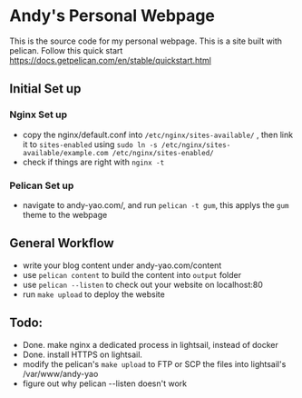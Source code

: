 # Andy's Personal Webpage

This is the source code for my personal webpage. This is a site built with pelican. Follow this quick start https://docs.getpelican.com/en/stable/quickstart.html


## Initial Set up

### Nginx Set up
- copy the nginx/default.conf into `/etc/nginx/sites-available/` , then link it to
`sites-enabled` using `sudo ln -s /etc/nginx/sites-available/example.com /etc/nginx/sites-enabled/`
- check if things are right with `nginx -t`


### Pelican Set up
- navigate to andy-yao.com/, and run `pelican -t gum`, this applys the `gum` theme to the webpage

## General Workflow
- write your blog content under andy-yao.com/content
- use `pelican content` to build the content into `output` folder
- use `pelican --listen` to check out your website on localhost:80
- run `make upload` to deploy the website

## Todo:
- Done. make nginx a dedicated process in lightsail, instead of docker
- Done. install HTTPS on lightsail.
- modify the pelican's `make upload` to FTP or SCP the files into lightsail's /var/www/andy-yao
- figure out why pelican --listen doesn't work